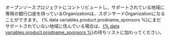 オープンソースプロジェクトにコントリビュートし、サポートされている地域に専用の銀行口座を持っているOrganizationは、スポンサードOrganizationになることができます。 {% data variables.product.prodname_sponsors %}にまだサポートされていない地域に住んでいる場合は、[{% data variables.product.prodname_sponsors %}](https://github.com/sponsors)の待ちリストに加わってください。
